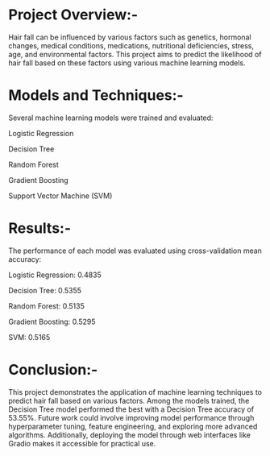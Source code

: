 # Project Overview:-

Hair fall can be influenced by various factors such as genetics, hormonal changes, medical conditions, medications, nutritional deficiencies, stress, age, and environmental factors.
This project aims to predict the likelihood of hair fall based on these factors using various machine learning models.

# Models and Techniques:-

Several machine learning models were trained and evaluated:

Logistic Regression

Decision Tree

Random Forest

Gradient Boosting

Support Vector Machine (SVM)

# Results:-

The performance of each model was evaluated using cross-validation mean accuracy:

Logistic Regression: 0.4835

Decision Tree: 0.5355

Random Forest: 0.5135

Gradient Boosting: 0.5295

SVM: 0.5165


# Conclusion:-

This project demonstrates the application of machine learning techniques to predict hair fall based on various factors. 
Among the models trained, the Decision Tree model performed the best with a Decision Tree accuracy of 53.55%. Future work could involve improving model performance through hyperparameter tuning, feature engineering, and exploring more advanced algorithms. 
Additionally, deploying the model through web interfaces like  Gradio makes it accessible for practical use.
